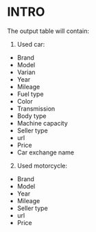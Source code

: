 # INTRO

The output table will contain:
1. Used car:
- Brand
- Model
- Varian
- Year
- Mileage
- Fuel type
- Color
- Transmission
- Body type
- Machine capacity
- Seller type
- url
- Price
- Car exchange name

2. Used motorcycle:
- Brand
- Model
- Year
- Mileage
- Seller type
- url
- Price
